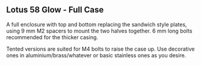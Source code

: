 ## Lotus 58 Glow - Full Case
A full enclosure with top and bottom replacing the sandwich style plates, using 9 mm M2 spacers to mount the two halves together. 6 mm long bolts recommended for the thicker casing.

Tented versions are suited for M4 bolts to raise the case up. Use decorative ones in aluminium/brass/whatever or basic stainless ones as you desire.
